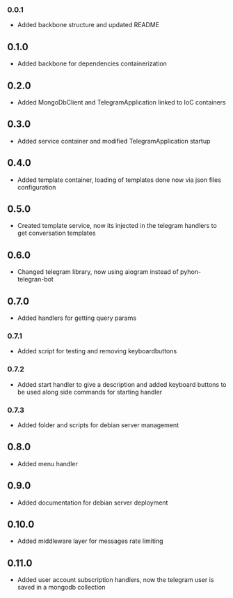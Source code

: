 ### 0.0.1
- Added backbone structure and updated README

## 0.1.0
- Added backbone for dependencies containerization

## 0.2.0
- Added MongoDbClient and TelegramApplication linked to IoC containers

## 0.3.0
- Added service container and modified TelegramApplication startup

## 0.4.0
- Added template container, loading of templates done now via json files configuration

## 0.5.0
- Created template service, now its injected in the telegram handlers to get conversation templates

## 0.6.0
- Changed telegram library, now using aiogram instead of pyhon-telegran-bot

## 0.7.0
- Added handlers for getting query params

### 0.7.1
- Added script for testing and removing keyboardbuttons

### 0.7.2
- Added start handler to give a description and added keyboard buttons to be used along side commands for starting handler

### 0.7.3
- Added folder and scripts for debian server management

## 0.8.0
- Added menu handler

## 0.9.0
- Added documentation for debian server deployment

## 0.10.0
- Added middleware layer for  messages rate limiting

## 0.11.0
- Added user account subscription handlers, now the telegram user is saved in a mongodb collection

